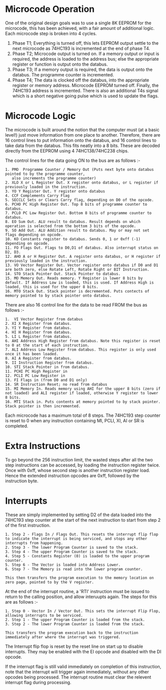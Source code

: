 # Microcode Operation
One of the original design goals was to use a single 8K EEPROM for the microcode, this has been achieved, with a fair amount of additional logic. Each microcode step is broken into 4 cycles.

1.  Phase T1; Everything is turned off, this lets EEPROM output settle to the next microcode as 74HC193 is incremented at the end of phase T4.
2.  Phase T2; Microcode output is turned on. If a memory output or input is required, the address is loaded to the address bus; else the appropriate register or function is output onto the databus.
3.  Phase T3; If a memory output is required, the data is output onto the databus. The programme counter is incremented.
4.  Phase T4; The data is clocked off the databus, into the appropriate register or memory address. Microcode EEPROM turned off. Finally, the 74HC193 address is incremented. There is also an additional T4s signal which is a short negative going pulse which is used to update the flags.

# Microcode Logic

The microcode is built around the notion that the computer must (at a basic level!) just move information from one place to another. Therefore, there are 16 control lines to put information onto the databus, and 16 control lines to take data from the databus. This fits neatly into a 8 bits. These are decoded directly from the EEPROM using 4 74HC138/74HC238 chips.

The control lines for the data going ON to the bus are as follows :-
```
1. PMO  Programme Counter / Memory Out (Puts next byte onto databus pointed to by the programme counter,
   also increments the programme counter)
2. XLO X or L Register Out. X register onto databus, or L register if previously loaded in the instruction.
3. YO Y Register Out. Y register onto databus
4. CCF Complements Carry Flag
5. SECCLC Sets or Clears Carry flag, depending on D0 of the opcode.
6. PCHO PC High Register Out. Top 8 bits of programme counter to databus.
7. PCLO PC Low Register Out. Bottom 8 bits of programme counter to databus.
8. EO Sum Out. ALU result to databus. Result depends on which operation is selected from the bottom 3 bits of the opcode.
9. SO Add Out. ALU Addition result to databus. May or may not set flags depending on opcode.
10. KO Constants register to databus. Sends 0, 1 or 0xff (-1) depending on opcode.
11. FO Flags Out. Flags to D0,D1 of databus. Also interrupt status on D2, D3.
12. AHO A or H Register Out. A register onto databus, or H register if previously loaded in the instruction.
13. VO Vector Register Out. Vector register onto databus if D0 and D1 are both zero, else Rotate Left, Rotate Right or BIT Instruction.
14. STO Stack Pointer Out. Stack Pointer to databus.
15. MO Memory Out. Reads memory. Y Register is lower 8 bits by default. If Address Low is loaded, this is used. If Address High is loaded, this is used for the upper 8 bits.
16. MTO Stack Out. Stack pointer is decremented. Puts contects of memory pointed to by stack pointer onto databus. 
```
There are also 16 control line for the data to be read FROM the bus as follows :-
```
1.  VI Vector Register from databus
2. XI X Register from databus.
3. YI Y Register from databus.
4. HI H Register from databus.
5. LI L Register from databus.
6. AHI Address High Register from databus. Note this register is reset to 0 at the start of each instruction.
7. ALI Address Low Register from databus. This register is only used once it has been loaded.
8. AI A Register from databus.
9. II Instruction Register from databus.
10. STI Stack Pointer in from databus.
11. PCHI PC High Register in
12. PCLI PC Low Register in
13. FI Flags in (from D0 and D1 only)
14. SR Instruction Reset; no read from databus
15. MI Memory In. Reads memory using AHI for the upper 8 bits (zero if not loaded) and ALI register if loaded, otherwise Y register to lower 8 bits.
16. MTI Stack in. Puts contents at memory pointed to by stack pointer. Stack pointer is then incremented.
```
Each microcode has a maximum total of 8 steps. The 74HC193 step counter is reset to 0 when any instruction containing MI, PCLI, XI, AI or SR is completed.

# Extra Instructions

To go beyond the 256 instruction limit, the wasted steps after all the two step instructions can be accessed, by loading the instruction register twice. Once with 0xff, whose second step is another instruction register load. Hence the extended instruction opcodes are 0xff, followed by the instruction byte.

# Interrupts

These are simply implemented by setting D2 of the data loaded into the 74HC193 step counter at the start of the next instruction to start from step 2 of the first instruction. 
```
1. Step 2 - Flags In / Flags Out. This resets the interrupt flip flop to indicate the interrupt is being serviced, and stops any other interrupts from happening.
2. Step 3 - The lower Program Counter is saved to the stack.
3. Step 4 - The upper Program Counter is saved to the stack.
4. Step 5 - Constants Register (0) is loaded to the upper program counter.
5. Step 6 - The Vector is loaded into Address Lower.
6. Step 7 - The Memory is read into the lower program counter.

This then transfers the program execution to the memory location on zero page, pointed to by the V register.
```
At the end of the interrupt routine, a 'RTI' instruction must be issued to return to the calling position, and allow interuupts again. The steps for this are as follows :-
```
1. Step 0 - Vector In / Vector Out. This sets the interrupt Flip Flop, allowing interrupts to be serviced.
2. Step 1 - The upper Program Counter is loaded from the stack.
3. Step 2 - The lower Program Counter is loaded from the stack.

This transfers the program execution back to the instruction immediately after where the interrupt was triggered.
```

The Interrupt flip flop is reset by the reset line on start up to disable interrupts. They may be enabled with the EI opcode and disabled with the DI opcode.

If the interrupt flag is still valid immediately on completion of this instruction, note that the interrupt will trigger again immediately, without any other opcodes being processed. The interrupt routine must clear the relevent interrupt flag during processing.

